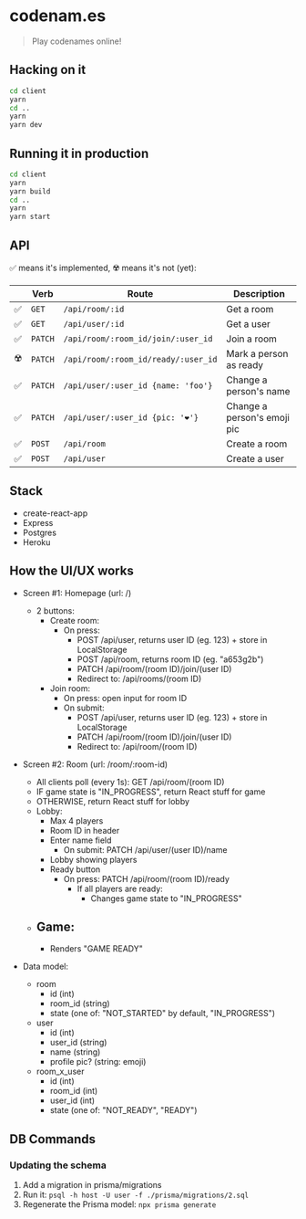 # codenam.es

> Play codenames online!

## Hacking on it

```sh
cd client
yarn
cd ..
yarn
yarn dev
```

## Running it in production

```sh
cd client
yarn
yarn build
cd ..
yarn
yarn start
```

## API

✅ means it's implemented, ☢️ means it's not (yet):

|     | Verb    | Route                               | Description                 |
| --- | ------- | ----------------------------------- | --------------------------- |
| ✅  | `GET`   | `/api/room/:id`                     | Get a room                  |
| ✅  | `GET`   | `/api/user/:id`                     | Get a user                  |
| ✅  | `PATCH` | `/api/room/:room_id/join/:user_id`  | Join a room                 |
| ☢️  | `PATCH` | `/api/room/:room_id/ready/:user_id` | Mark a person as ready      |
| ✅  | `PATCH` | `/api/user/:user_id {name: 'foo'}`  | Change a person's name      |
| ✅  | `PATCH` | `/api/user/:user_id {pic: '❤️'}`    | Change a person's emoji pic |
| ✅  | `POST`  | `/api/room`                         | Create a room               |
| ✅  | `POST`  | `/api/user`                         | Create a user               |

## Stack

- create-react-app
- Express
- Postgres
- Heroku

## How the UI/UX works

- Screen #1: Homepage (url: /)
  - 2 buttons:
    - Create room:
      - On press:
        - POST /api/user, returns user ID (eg. 123) + store in LocalStorage
        - POST /api/room, returns room ID (eg. "a653g2b")
        - PATCH /api/room/(room ID)/join/(user ID)
        - Redirect to: /api/rooms/(room ID)
    - Join room:
      - On press: open input for room ID
      - On submit:
        - POST /api/user, returns user ID (eg. 123) + store in LocalStorage
        - PATCH /api/room/(room ID)/join/(user ID)
        - Redirect to: /api/room/(room ID)
- Screen #2: Room (url: /room/:room-id)

  - All clients poll (every 1s): GET /api/room/(room ID)
  - IF game state is "IN_PROGRESS", return React stuff for game
  - OTHERWISE, return React stuff for lobby
  - Lobby:
    - Max 4 players
    - Room ID in header
    - Enter name field
      - On submit: PATCH /api/user/(user ID)/name
    - Lobby showing players
    - Ready button
      - On press: PATCH /api/room/(room ID)/ready
        - If all players are ready:
          - Changes game state to "IN_PROGRESS"
  - ## Game:
    - Renders "GAME READY"

- Data model:
  - room
    - id (int)
    - room_id (string)
    - state (one of: "NOT_STARTED" by default, "IN_PROGRESS")
  - user
    - id (int)
    - user_id (string)
    - name (string)
    - profile pic? (string: emoji)
  - room_x_user
    - id (int)
    - room_id (int)
    - user_id (int)
    - state (one of: "NOT_READY", "READY")

## DB Commands

### Updating the schema

1. Add a migration in prisma/migrations
2. Run it: `psql -h host -U user -f ./prisma/migrations/2.sql`
3. Regenerate the Prisma model: `npx prisma generate`
